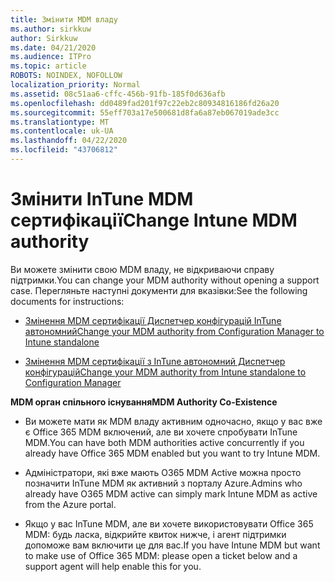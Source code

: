 ```yaml
---
title: Змінити MDM владу
ms.author: sirkkuw
author: Sirkkuw
ms.date: 04/21/2020
ms.audience: ITPro
ms.topic: article
ROBOTS: NOINDEX, NOFOLLOW
localization_priority: Normal
ms.assetid: 08c51aa6-cffc-456b-91fb-185f0d636afb
ms.openlocfilehash: dd0489fad201f97c22eb2c80934816186fd26a20
ms.sourcegitcommit: 55eff703a17e500681d8fa6a87eb067019ade3cc
ms.translationtype: MT
ms.contentlocale: uk-UA
ms.lasthandoff: 04/22/2020
ms.locfileid: "43706812"
---
```

# <a name="change-intune-mdm-authority"></a><span data-ttu-id="37e7a-102">Змінити InTune MDM сертифікації</span><span class="sxs-lookup"><span data-stu-id="37e7a-102">Change Intune MDM authority</span></span>

<span data-ttu-id="37e7a-103">Ви можете змінити свою MDM владу, не відкриваючи справу підтримки.</span><span class="sxs-lookup"><span data-stu-id="37e7a-103">You can change your MDM authority without opening a support case.</span></span> <span data-ttu-id="37e7a-104">Перегляньте наступні документи для вказівки:</span><span class="sxs-lookup"><span data-stu-id="37e7a-104">See the following documents for instructions:</span></span>
  
- [<span data-ttu-id="37e7a-105">Змінення MDM сертифікації Диспетчер конфігурацій InTune автономний</span><span class="sxs-lookup"><span data-stu-id="37e7a-105">Change your MDM authority from Configuration Manager to Intune standalone</span></span>](https://docs.microsoft.com/configmgr/mdm/deploy-use/migrate-change-mdm-authority)
    
- [<span data-ttu-id="37e7a-106">Змінення MDM сертифікації з InTune автономний Диспетчер конфігурацій</span><span class="sxs-lookup"><span data-stu-id="37e7a-106">Change your MDM authority from Intune standalone to Configuration Manager</span></span>](https://docs.microsoft.com/configmgr/mdm/deploy-use/change-mdm-authority)
    
 <span data-ttu-id="37e7a-107">**MDM орган спільного існування**</span><span class="sxs-lookup"><span data-stu-id="37e7a-107">**MDM Authority Co-Existence**</span></span>
  
- <span data-ttu-id="37e7a-108">Ви можете мати як MDM владу активним одночасно, якщо у вас вже є Office 365 MDM включений, але ви хочете спробувати InTune MDM.</span><span class="sxs-lookup"><span data-stu-id="37e7a-108">You can have both MDM authorities active concurrently if you already have Office 365 MDM enabled but you want to try Intune MDM.</span></span>
    
- <span data-ttu-id="37e7a-109">Адміністратори, які вже мають O365 MDM Active можна просто позначити InTune MDM як активний з порталу Azure.</span><span class="sxs-lookup"><span data-stu-id="37e7a-109">Admins who already have O365 MDM active can simply mark Intune MDM as active from the Azure portal.</span></span>
    
- <span data-ttu-id="37e7a-110">Якщо у вас InTune MDM, але ви хочете використовувати Office 365 MDM: будь ласка, відкрийте квиток нижче, і агент підтримки допоможе вам включити це для вас.</span><span class="sxs-lookup"><span data-stu-id="37e7a-110">If you have Intune MDM but want to make use of Office 365 MDM: please open a ticket below and a support agent will help enable this for you.</span></span>
    

